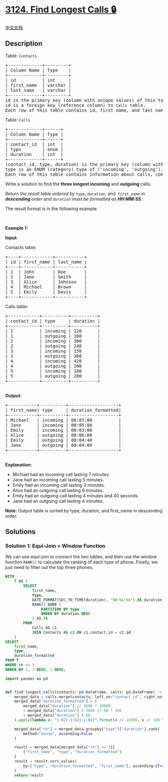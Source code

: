 # [3124. Find Longest Calls 🔒](https://leetcode.com/problems/find-longest-calls)

[中文文档](/solution/3100-3199/3124.Find%20Longest%20Calls/README.md)

<!-- tags:Database -->

<!-- difficulty:Medium -->

## Description

<p>Table: <code>Contacts</code></p>

<pre>
+-------------+---------+
| Column Name | Type    |
+-------------+---------+
| id          | int     |
| first_name  | varchar |
| last_name   | varchar |
+-------------+---------+
id is the primary key (column with unique values) of this table.
id is a foreign key (reference column) to <code>Calls</code> table.
Each row of this table contains id, first_name, and last_name.
</pre>

<p>Table: <code>Calls</code></p>

<pre>
+-------------+------+
| Column Name | Type |
+-------------+------+
| contact_id  | int  |
| type        | enum |
| duration    | int  |
+-------------+------+
(contact_id, type, duration) is the primary key (column with unique values) of this table.
type is an ENUM (category) type of (&#39;incoming&#39;, &#39;outgoing&#39;).
Each row of this table contains information about calls, comprising of contact_id, type, and duration in seconds.
</pre>

<p>Write a solution to find the <b>three longest&nbsp;</b><strong>incoming</strong> and <strong>outgoing</strong> calls.</p>

<p>Return t<em>he result table ordered by</em> <code>type</code>, <code>duration</code>, and<code> first_name</code>&nbsp;<em>in <strong>descending&nbsp;</strong>order and <code>duration</code> must be formatted as <strong>HH:MM:SS</strong>.</em></p>

<p>The result format is in the following example.</p>

<p>&nbsp;</p>
<p><strong class="example">Example 1:</strong></p>

<div class="example-block">
<p><strong>Input:</strong></p>

<p>Contacts table:</p>

<pre class="example-io">
+----+------------+-----------+
| id | first_name | last_name |
+----+------------+-----------+
| 1  | John       | Doe       |
| 2  | Jane       | Smith     |
| 3  | Alice      | Johnson   |
| 4  | Michael    | Brown     |
| 5  | Emily      | Davis     |
+----+------------+-----------+        
</pre>

<p>Calls table:</p>

<pre class="example-io">
+------------+----------+----------+
| contact_id | type     | duration |
+------------+----------+----------+
| 1          | incoming | 120      |
| 1          | outgoing | 180      |
| 2          | incoming | 300      |
| 2          | outgoing | 240      |
| 3          | incoming | 150      |
| 3          | outgoing | 360      |
| 4          | incoming | 420      |
| 4          | outgoing | 200      |
| 5          | incoming | 180      |
| 5          | outgoing | 280      |
+------------+----------+----------+
        </pre>

<p><strong>Output:</strong></p>

<pre class="example-io">
+-----------+----------+-------------------+
| first_name| type     | duration_formatted|
+-----------+----------+-------------------+
| Michael   | incoming | 00:07:00          |
| Jane      | incoming | 00:05:00          |
| Emily     | incoming | 00:03:00          |
| Alice     | outgoing | 00:06:00          |
| Emily     | outgoing | 00:04:40          |
| Jane      | outgoing | 00:04:00          |
+-----------+----------+-------------------+
        </pre>

<p><strong>Explanation:</strong></p>

<ul>
	<li>Michael had an incoming call lasting 7 minutes.</li>
	<li>Jane had an incoming call lasting 5 minutes.</li>
	<li>Emily had an incoming call lasting 3 minutes.</li>
	<li>Alice had an outgoing call lasting 6 minutes.</li>
	<li>Emily had an outgoing call lasting 4 minutes and 40 seconds.</li>
	<li>Jane had an outgoing call lasting 4 minutes.</li>
</ul>

<p><b>Note:</b> Output table is sorted by type, duration, and first_name in descending order.</p>
</div>

## Solutions

### Solution 1: Equi-Join + Window Function

We can use equi-join to connect the two tables, and then use the window function `RANK()` to calculate the ranking of each type of phone. Finally, we just need to filter out the top three phones.

<!-- tabs:start -->

```sql
WITH
    T AS (
        SELECT
            first_name,
            type,
            DATE_FORMAT(SEC_TO_TIME(duration), "%H:%i:%s") AS duration_formatted,
            RANK() OVER (
                PARTITION BY type
                ORDER BY duration DESC
            ) AS rk
        FROM
            Calls AS c1
            JOIN Contacts AS c2 ON c1.contact_id = c2.id
    )
SELECT
    first_name,
    type,
    duration_formatted
FROM T
WHERE rk <= 3
ORDER BY 2, 3 DESC, 1 DESC;
```

```python
import pandas as pd


def find_longest_calls(contacts: pd.DataFrame, calls: pd.DataFrame) -> pd.DataFrame:
    merged_data = calls.merge(contacts, left_on="contact_id", right_on="id")
    merged_data["duration_formatted"] = (
        merged_data["duration"] // 3600 * 10000
        + merged_data["duration"] % 3600 // 60 * 100
        + merged_data["duration"] % 60
    ).apply(lambda x: "{:02}:{:02}:{:02}".format(x // 10000, x // 100 % 100, x % 100))

    merged_data["rk"] = merged_data.groupby("type")["duration"].rank(
        method="dense", ascending=False
    )

    result = merged_data[merged_data["rk"] <= 3][
        ["first_name", "type", "duration_formatted"]
    ]
    result = result.sort_values(
        by=["type", "duration_formatted", "first_name"], ascending=[True, False, False]
    )
    return result
```

<!-- tabs:end -->

<!-- end -->
